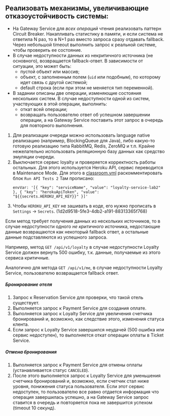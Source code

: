 ## Реализовать механизмы, увеличивающие отказоустойчивость системы:

* На Gateway Service для _всех операций_ чтения реализовать паттерн Circuit Breaker. Накапливать статистику в памяти, и
  если система не ответила N раз, то в N+1 раз вместо запроса сразу отдавать fallback. Через небольшой timeout выполнить
  запрос к реальной системе, чтобы проверить ее состояние.
* В случае недоступности данных из некритичного источника (не основного), возвращается fallback-ответ. В зависимости от
  ситуации, это может быть:
    * пустой объект или массив;
    * объект, с заполненным полем (`uid` или подобным), по которому идет связь с другой системой;
    * default строка (если при этом не меняется тип переменной).
* В задании описаны две операции, изменяющие состояния нескольких систем. В случае недоступности одной из систем,
  участвующих в этой операции, выполнить:
    * откат всей операции;
    * возвращать пользователю ответ об успешном завершении операции, а на Gateway Service поставить этот запрос в
      очередь для повторного выполнения.

1. Для реализации очереди можно использовать language native реализацию (например, BlockingQueue для Java), либо
   какую-то готовую реализацию типа RabbitMQ, Redis, ZeroMQ и т.п. Крайне нежелательно использовать реляционную базу
   данных как средство эмуляции очереди.
1. Выключается сервис loyalty и проверяется корректность работы остальных. Для
   этого используется Heroku API, сервис переводится в Maintenance Mode. 
   Для этого в [classroom.yml](.github/workflows/classroom.yml) раскомментировать блок `Run API Tests 2`
   Там прописано:
   ```
   envVar: '[{ "key": "serviceName", "value": "loyalty-service-lab2" }, { "key": "herokuApiToken", "value": "${{secrets.HEROKU_API_KEY}}" }]'
   ```
1. Чтобы `HEROKU_API_KEY` не зашивать в коде, его нужно прописать в `Settings` -> `Secrets`.
   (1d2d9518-5fe3-4db2-a191-88313365f768)

Если метод требует получения данных из нескольких источников, то в случае недоступности одного _не критичного_
источника, недостающие данные возвращаются как некоторый fallback ответ, а остальные данные подставляются из
успешного запроса.

Например, метод `GET /api/v1/loyalty` в случае недоступности Loyalty Service должен вернуть 500 ошибку, т.к. данные,
получаемые из этого сервиса критичные.

Аналогично для метода `GET /api/v1/me`, в случае недоступности Loyalty Service, пользователю
возвращается fallback ответ.

##### Бронирование отеля

1. Запрос к Reservation Service для проверки, что такой отель существует. 
1. Выполняется запрос к Payment Service для создания оплате. 
1. Выполняется запрос к Loyalty Service для увеличения счетчика бронирований и, возможно, как следствие этого, изменения
   статуса клента.
1. Если запрос к Loyalty Service завершился неудачей (500 ошибка или сервис недоступен), то выполняется откат операции
   оплаты в Ticket Service.

##### Отмена бронирования

1. Выполняется запрос к Payment Service для отмены оплаты (устанавливается статус `CANCELED`). 
1. После этого выполняется запрос к Loyalty Service для уменьшения счетчика бронирований и, возможно, если счетчик стал
   ниже уровня, понижения статуса пользователя. Если этот сервис недоступен, то пользователю все равно отдается
   информация что операция завершилась успешно, а на Gateway Service запрос ставится в очередь и повторяется пока не
   завершится успехом (timeout 10 секунд).